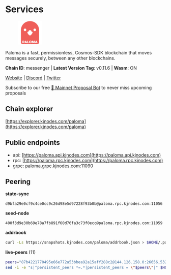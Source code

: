 # Services

<figure><img src="https://raw.githubusercontent.com/kj89/cosmos-images/main/logos/paloma.png" alt=""><figcaption></figcaption></figure>

Paloma is a fast, permissionless, Cosmos-SDK blockchain that  moves messages securely, between any other blockchains.

**Chain ID**: messenger | **Latest Version Tag**: v0.11.6 | **Wasm**: ON

[Website](https://www.palomachain.com) | [Discord](https://discord.gg/tKVFpfdSw4) | [Twitter](https://twitter.com/paloma_chain)



Subscribe to our free [🤖 Mainnet Proposal Bot](https://t.me/kjnodes_proposal_bot) to never miss upcoming proposals


## Chain explorer
[https://explorer.kjnodes.com/paloma](https://explorer.kjnodes.com/paloma)

## Public endpoints

* api: [https://paloma.api.kjnodes.com](https://paloma.api.kjnodes.com)
* rpc: [https://paloma.rpc.kjnodes.com](https://paloma.rpc.kjnodes.com)
* grpc: paloma.grpc.kjnodes.com:11090

## Peering

**state-sync**

```text
d9bfa29e0cf9c4ce0cc9c26d98e5d97228f93b0b@paloma.rpc.kjnodes.com:11056
```

**seed-node**

```text
400f3d9e30b69e78a7fb891f60d76fa3c73f0ecc@paloma.rpc.kjnodes.com:11059
```

**addrbook**
```bash
curl -Ls https://snapshots.kjnodes.com/paloma/addrbook.json > $HOME/.paloma/config/addrbook.json
```

**live-peers** (11)
```bash
peers="87b4221770495e66e772a53bbea92a15aff288c2@144.126.158.0:26656,5321570794c61a8285505812cb7ebd6308a86583@65.109.113.253:26656,98b54cd6696e616fe966008ebf2bac409e3e0773@65.108.194.44:26656,e833844c00b8ce60ce6826f170becfa18e6172c2@46.4.27.59:26656,0bcc8119877ba0c701cd230e35c5477da2657bef@5.78.102.204:26656,dfa0d66a3713bf6b49bc509a2a4fc75bee042a30@23.88.77.188:20009,7eae755c119f538e0dc99f3c37289de628bc9526@209.182.239.169:26656,8af8dfa817359036f55f6793b0ed4bcce8884027@85.14.245.70:26656,60066422d3b70fbf7571012b267dc2cccd9603d5@149.102.156.223:26656,1a0232b9426aa1c7a78c92a2136b69d050bb6942@65.108.224.126:26656,d9bfa29e0cf9c4ce0cc9c26d98e5d97228f93b0b@65.109.88.38:11056"
sed -i -e "s|^persistent_peers *=.*|persistent_peers = \"$peers\"|" $HOME/.paloma/config/config.toml
```

